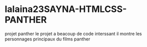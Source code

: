 # lalaina23SAYNA-HTMLCSS-PANTHER
projet panther
le projet a beacoup de code interssant
il montre les personnages  principaux du films panther
